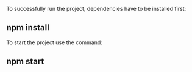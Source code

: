 To successfully run the project, dependencies have to be installed first:

## **npm install**

To start the project use the command:

## **npm start**
